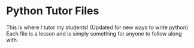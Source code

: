 # Python Tutor Files
This is where I tutor my students! (Updated for new ways to write python)
Each file is a lesson and is simply something for anyone to follow along with.
